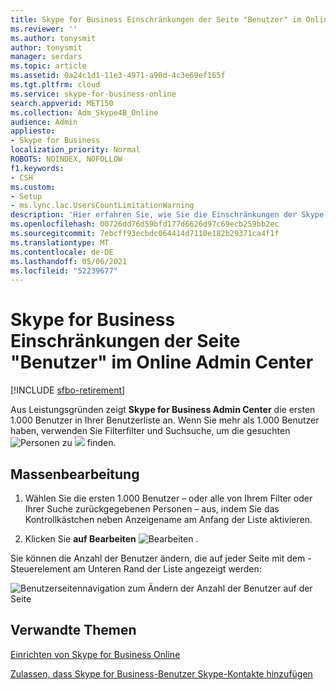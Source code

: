 ```yaml
---
title: Skype for Business Einschränkungen der Seite "Benutzer" im Online Admin Center
ms.reviewer: ''
ms.author: tonysmit
author: tonysmit
manager: serdars
ms.topic: article
ms.assetid: 0a24c1d1-11e3-4971-a90d-4c3e69ef165f
ms.tgt.pltfrm: cloud
ms.service: skype-for-business-online
search.appverid: MET150
ms.collection: Adm_Skype4B_Online
audience: Admin
appliesto:
- Skype for Business
localization_priority: Normal
ROBOTS: NOINDEX, NOFOLLOW
f1.keywords:
- CSH
ms.custom:
- Setup
- ms.lync.lac.UsersCountLimitationWarning
description: 'Hier erfahren Sie, wie Sie die Einschränkungen der Skype for Business Anzeige von Benutzern eines Onlineadministrators eingrenzen. '
ms.openlocfilehash: 00726dd76d59bfd177d6626d97c69ecb259bb2ec
ms.sourcegitcommit: 7ebcff93ecbdc064414d7110e182b29371ca4f1f
ms.translationtype: MT
ms.contentlocale: de-DE
ms.lasthandoff: 05/06/2021
ms.locfileid: "52239677"
---
```

# <a name="skype-for-business-online-admin-center-users-page-limitations"></a>Skype for Business Einschränkungen der Seite "Benutzer" im Online Admin Center

[!INCLUDE [sfbo-retirement](../../Hub/includes/sfbo-retirement.md)]

Aus Leistungsgründen zeigt **Skype for Business Admin Center** die ersten 1.000 Benutzer in Ihrer Benutzerliste an. Wenn Sie mehr als 1.000 Benutzer haben, verwenden Sie Filterfilter und Suchsuche, um die gesuchten ![ Personen zu ](../images/d360528a-a05a-4f0d-a7fd-25a6c696206a.png)  ![ ](../images/5cc29d50-4eec-48a4-bdad-bbeae230f9ae.png) finden.
  
## <a name="bulk-editing"></a>Massenbearbeitung
<a name="__top"> </a>

1. Wählen Sie die ersten 1.000 Benutzer – oder alle von Ihrem Filter  oder Ihrer Suche zurückgegebenen Personen – aus, indem Sie das Kontrollkästchen neben Anzeigename am Anfang der Liste aktivieren.
    
2. Klicken Sie **auf Bearbeiten** ![ Bearbeiten ](../images/2f8948c1-e4f3-4022-b9cd-37fed066056e.png) .
    
Sie können die Anzahl der Benutzer ändern, die auf jeder Seite mit dem -Steuerelement am Unteren Rand der Liste angezeigt werden:
  
![Benutzerseitennavigation zum Ändern der Anzahl der Benutzer auf der Seite](../images/7d8ba24e-e3e8-4ff8-92f7-98ac143aab6d.png)
  
## <a name="related-topics"></a>Verwandte Themen
[Einrichten von Skype for Business Online](set-up-skype-for-business-online.md)

[Zulassen, dass Skype for Business-Benutzer Skype-Kontakte hinzufügen](let-skype-for-business-users-add-skype-contacts.md)

  
 
